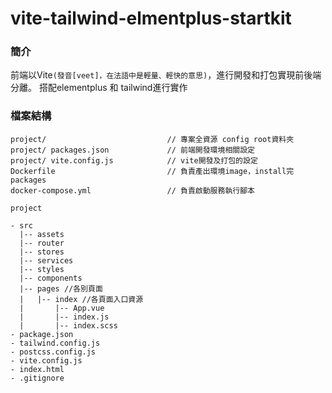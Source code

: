 # vite-tailwind-elmentplus-startkit

### 簡介

前端以Vite`(發音[veet]，在法語中是輕量、輕快的意思)`，進行開發和打包實現前後端分離。
搭配elementplus 和 tailwind進行實作

### 檔案結構

```
project/                           // 專案全資源 config root資料夾
project/ packages.json             // 前端開發環境相關設定
project/ vite.config.js            // vite開發及打包的設定
Dockerfile                         // 負責產出環境image，install完packages
docker-compose.yml                 // 負責啟動服務執行腳本
```

```
project

- src
  |-- assets
  |-- router
  |-- stores
  |-- services
  |-- styles
  |-- components
  |-- pages //各別頁面
  |   |-- index //各頁面入口資源
  |       |-- App.vue
  |       |-- index.js
  |       |-- index.scss
- package.json
- tailwind.config.js
- postcss.config.js
- vite.config.js
- index.html
- .gitignore
```
